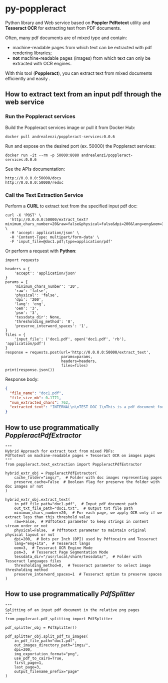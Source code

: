 # py-poppleract
Python library and Web service based on **Poppler Pdftotext** utility and **Tesseract OCR** 
for extracting text from PDF documents.

Often, many pdf documents are of mixed type and contain:
- machine-readable pages from which text can be extracted with pdf rendering libraries;
- **not** machine-readable pages (images) from which text can only be extracted with OCR engines.

With this tool (**Poppleract**), you can extract text from mixed documents efficiently and easily .


## How to extract text from an input pdf through the web service

### Run the Poppleract services
Build the Poppleract services image or pull it from Docker Hub:
```console
docker pull andrealenzi/poppleract-services:0.0.6
```

Run and expose on the desired port (ex. 50000) the Poppleract services:
```console
docker run -it --rm -p 50000:8080 andrealenzi/poppleract-services:0.0.6
```

See the APIs documentation:
```url
http://0.0.0.0:50000/docs
http://0.0.0.0:50000/redoc
```

### Call the Text Extraction Service
Perform a **CURL** to extract text from the specified input pdf doc:
```console
curl -X 'POST' \
  'http://0.0.0.0:50000/extract_text?minimum_chars_number=20&raw=false&physical=false&dpi=200&lang=eng&oem=3&psm=3&thresholding_method=0&preserve_interword_spaces=1' \
  -H 'accept: application/json' \
  -H 'Content-Type: multipart/form-data' \
  -F 'input_file=@doc1.pdf;type=application/pdf'
```

Or perform a request with **Python**:
```python3
import requests

headers = {
    'accept': 'application/json'
}
params = {
    'minimum_chars_number': '20',
    'raw': 'false',
    'physical': 'false',
    'dpi': '200',
    'lang': 'eng',
    'oem': '3',
    'psm': '3',
    'tessdata_dir': None,
    'thresholding_method': '0',
    'preserve_interword_spaces': '1',
}
files = {
    'input_file': ('doc1.pdf', open('doc1.pdf', 'rb'), 'application/pdf')
}
response = requests.post(url='http://0.0.0.0:50000/extract_text',
                         params=params,
                         headers=headers,
                         files=files)
print(response.json())
```

Response body:
```json
{
  "file_name": "doc1.pdf", 
  "file_size_mb": 0.1771, 
  "num_extracted_chars": 762, 
  "extracted_text": "INTERNAL\n\nTEST DOC 1\nThis is a pdf document for test.\n\nThis page is machine-readable.\nThe second page of this document is NOT machine-readable, but it represents an image with text.\nThe third page of this document is again machine-readable.\n\nQwertyuiop\nAsdfghjkl\nZxcvbnm\n\nQWERTYUIOP\nASDFGHJKL\nZXCVBNM\n\n\x0c\n\n<END_PAGE>\n\nINTERNAL\n\nThis is a lot of 12 point text to test the\nocr code and see if it works on all types\nof file format.\n\nThe quick brown dog jumped over the\nlazy fox. The quick brown dog jumped\nover the lazy fox. The quick brown dog\njumped over the lazy fox. The quick\nbrown dog jumped over the lazy fox.\n\n\n<END_PAGE>\n\nINTERNAL\n\nThird and final page of this test document.\n\nQwertyuiop\nAsdfghjkl\nZxcvbnm\n\nQWERTYUIOP\nASDFGHJKL\nZXCVBNM\n\n<end of document>\n\n\x0c"
}
```



## How to use programmatically *PoppleractPdfExtractor*

```python3
"""
Hybrid Approach for extract text from mixed PDFs: 
Pdftotext on machine-readable pages + Tesseract OCR on images pages
"""
from poppleract.text_extraction import PoppleractPdfExtractor

hybrid_extr_obj = PoppleractPdfExtractor(
    cache_folder="imgs/",  # Folder with doc images representing pages 
    preserve_cache=False  # Boolean flag for preserve the folder with doc images or not
)

hybrid_extr_obj.extract_text(
    in_pdf_file_path="doc1.pdf",  # Input pdf document path
    out_txt_file_path="doc1.txt",  # Output txt file path
    minimum_chars_number=20,  # For each page, we apply OCR only if we extract less than this threshold value 
    raw=False,  # Pdftotext parameter to keep strings in content stream order or not
    physical=False,  # Pdftotext parameter to maintain original physical layout or not
    dpi=200,  # Dots per Inch (DPI) used by Pdftocairo and Tesseract
    lang="eng+ita",  # Tesseract langs
    oem=3,  # Tesseract OCR Engine Mode 
    psm=3,  # Tesseract Page Segmentation Mode 
    tessdata_dir="/usr/local/share/tessdata/",  # Folder with Tesseract languages files
    thresholding_method=0,  # Tesseract parameter to select image thresholding method
    preserve_interword_spaces=1  # Tesseract option to preserve spaces
)
```



## How to use programmatically *PdfSplitter*

```python3
"""
Splitting of an input pdf document in the relative png pages
"""
from poppleract.pdf_splitting import PdfSplitter

pdf_splitter_obj = PdfSplitter()

pdf_splitter_obj.split_pdf_to_images(
    in_pdf_file_path="doc1.pdf",
    out_images_directory_path="imgs/",
    dpi=200,
    img_exportation_format="png",
    use_pdf_to_cairo=True,
    first_page=1,
    last_page=3,
    output_filename_prefix="page"
)
```

